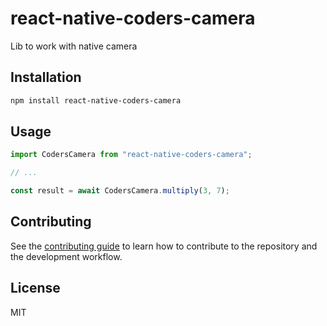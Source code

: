 # react-native-coders-camera

Lib to work with native camera

## Installation

```sh
npm install react-native-coders-camera
```

## Usage

```js
import CodersCamera from "react-native-coders-camera";

// ...

const result = await CodersCamera.multiply(3, 7);
```

## Contributing

See the [contributing guide](CONTRIBUTING.md) to learn how to contribute to the repository and the development workflow.

## License

MIT
